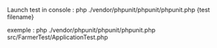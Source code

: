 Launch test in console :
    php ./vendor/phpunit/phpunit/phpunit.php {test filename}

exemple :
     php ./vendor/phpunit/phpunit/phpunit.php src/FarmerTest/ApplicationTest.php